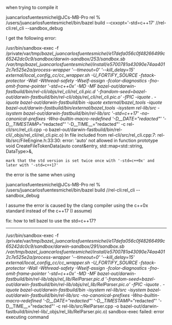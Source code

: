 when trying to compile it

juancarlosfuentesmichel@JCs-MB-Pro rel % /users/juancarlosfuentesmichel/bin/bazel build --cxxopt='-std=c++17' //rel-cli:rel_cli --sandbox_debug

 I get the following error:

  /usr/bin/sandbox-exec -f /private/var/tmp/_bazel_juancarlosfuentesmichel/e17defa056c0f48266499c65242dc0c9/sandbox/darwin-sandbox/253/sandbox.sb /var/tmp/_bazel_juancarlosfuentesmichel/install/e5700781a43090e74aa4012c7e525e2a/process-wrapper '--timeout=0' '--kill_delay=15' external/local_config_cc/cc_wrapper.sh -U_FORTIFY_SOURCE -fstack-protector -Wall -Wthread-safety -Wself-assign -fcolor-diagnostics -fno-omit-frame-pointer 
  '-std=c++0x'
   -MD -MF bazel-out/darwin-fastbuild/bin/rel-cli/_objs/rel_cli/rel_cli.pic.d '-frandom-seed=bazel-out/darwin-fastbuild/bin/rel-cli/_objs/rel_cli/rel_cli.pic.o' -fPIC -iquote . -iquote bazel-out/darwin-fastbuild/bin -iquote external/bazel_tools -iquote bazel-out/darwin-fastbuild/bin/external/bazel_tools -isystem rel-lib/src -isystem bazel-out/darwin-fastbuild/bin/rel-lib/src 
   '-std=c++17' 
   -no-canonical-prefixes -Wno-builtin-macro-redefined '-D__DATE__="redacted"' '-D__TIMESTAMP__="redacted"' '-D__TIME__="redacted"' -c rel-cli/src/rel_cli.cpp -o bazel-out/darwin-fastbuild/bin/rel-cli/_objs/rel_cli/rel_cli.pic.o)
In file included from rel-cli/src/rel_cli.cpp:7:
rel-lib/src/FileEngine.h:33:30: error: 'auto' not allowed in function prototype
    void CreateFileTokenData(auto const&entry, std::map<std::string, DataType>&,

    mark that the std version is set twice once with '-std=c++0x' and later with '-std=c++17' 

the error is the same when using 

juancarlosfuentesmichel@JCs-MB-Pro rel % /users/juancarlosfuentesmichel/bin/bazel build //rel-cli:rel_cli --sandbox_debug 

I assume the error is caused by the clang compiler using the c++0x standard instead of the c++17 (I assume)

fix:
how to tell bazel to use the std=c++17?


-----

  /usr/bin/sandbox-exec -f /private/var/tmp/_bazel_juancarlosfuentesmichel/e17defa056c0f48266499c65242dc0c9/sandbox/darwin-sandbox/291/sandbox.sb /var/tmp/_bazel_juancarlosfuentesmichel/install/e5700781a43090e74aa4012c7e525e2a/process-wrapper '--timeout=0' '--kill_delay=15' external/local_config_cc/cc_wrapper.sh -U_FORTIFY_SOURCE -fstack-protector -Wall -Wthread-safety -Wself-assign -fcolor-diagnostics -fno-omit-frame-pointer '-std=c++0x' -MD -MF bazel-out/darwin-fastbuild/bin/rel-lib/_objs/rel_lib/RelParser.pic.d '-frandom-seed=bazel-out/darwin-fastbuild/bin/rel-lib/_objs/rel_lib/RelParser.pic.o' -fPIC -iquote . -iquote bazel-out/darwin-fastbuild/bin -isystem rel-lib/src -isystem bazel-out/darwin-fastbuild/bin/rel-lib/src -no-canonical-prefixes -Wno-builtin-macro-redefined '-D__DATE__="redacted"' '-D__TIMESTAMP__="redacted"' '-D__TIME__="redacted"' -c rel-lib/src/RelParser.cpp -o bazel-out/darwin-fastbuild/bin/rel-lib/_objs/rel_lib/RelParser.pic.o) sandbox-exec failed: error executing command 